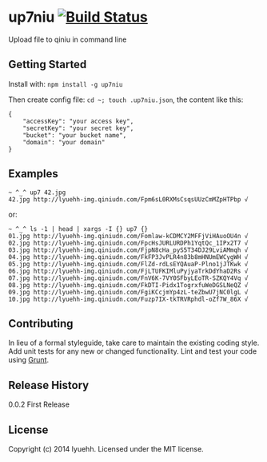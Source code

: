 # up7niu [![Build Status](https://secure.travis-ci.org/lyuehh/up7niu.png?branch=master)](http://travis-ci.org/lyuehh/up7niu)

Upload file to qiniu in command line

## Getting Started
Install with: `npm install -g up7niu`

Then create config file: `cd ~; touch .up7niu.json`, the content like this:

```
{
    "accessKey": "your access key",
    "secretKey": "your secret key",
    "bucket": "your bucket name",
    "domain": "your domain"
}

```

## Examples

```
~ ^_^ up7 42.jpg
42.jpg http://lyuehh-img.qiniudn.com/Fpm6sL0RXMsCsqsUUzCmMZpHTPbp √
```

or:

```
~ ^_^ ls -1 | head | xargs -I {} up7 {}
01.jpg http://lyuehh-img.qiniudn.com/Fomlaw-kCDMCY2MFFjViHAuoOU4n √
02.jpg http://lyuehh-img.qiniudn.com/FpcHsJURLURDPh1YqtQc_1IPx2T7 √
03.jpg http://lyuehh-img.qiniudn.com/FjpN8cHa_pyS5T34DJ29LviAMmqh √
04.jpg http://lyuehh-img.qiniudn.com/FkFP3JvPLR4n83b8mHNUmEWCygWH √
05.jpg http://lyuehh-img.qiniudn.com/FlZd-rdLsEYQAuaP-Plno1jJTKwk √
06.jpg http://lyuehh-img.qiniudn.com/FjLTUFKIMluPyjyaTrkDdYhaD2Rs √
07.jpg http://lyuehh-img.qiniudn.com/FnV6K-7VY0SFbyLEoTR-SZKQY4Vq √
08.jpg http://lyuehh-img.qiniudn.com/FkDTI-Pidx1TogrxfuWeDGSLNeQZ √
09.jpg http://lyuehh-img.qiniudn.com/FgiKCcjmYp4zL-teZbwU7jNC0lgL √
10.jpg http://lyuehh-img.qiniudn.com/Fuzp7IX-tkTRVRphdl-oZf7W_86X √
```

## Contributing
In lieu of a formal styleguide, take care to maintain the existing coding style. Add unit tests for any new or changed functionality. Lint and test your code using [Grunt](http://gruntjs.com/).

## Release History
0.0.2 First Release

## License
Copyright (c) 2014 lyuehh. Licensed under the MIT license.
